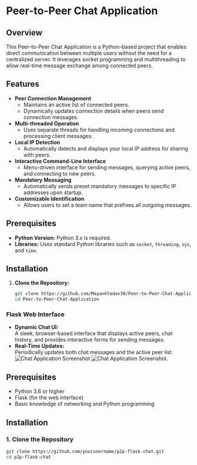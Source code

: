 # Peer-to-Peer Chat Application

## Overview
This Peer-to-Peer Chat Application is a Python-based project that enables direct communication between multiple users without the need for a centralized server. It leverages socket programming and multithreading to allow real-time message exchange among connected peers.

## Features
- **Peer Connection Management**
  - Maintains an active list of connected peers.
  - Dynamically updates connection details when peers send connection messages.
- **Multi-threaded Operation**
  - Uses separate threads for handling incoming connections and processing client messages.
- **Local IP Detection**
  - Automatically detects and displays your local IP address for sharing with peers.
- **Interactive Command-Line Interface**
  - Menu-driven interface for sending messages, querying active peers, and connecting to new peers.
- **Mandatory Messaging**
  - Automatically sends preset mandatory messages to specific IP addresses upon startup.
- **Customizable Identification**
  - Allows users to set a team name that prefixes all outgoing messages.

## Prerequisites
- **Python Version:** Python 3.x is required.
- **Libraries:** Uses standard Python libraries such as `socket`, `threading`, `sys`, and `time`.

## Installation
1. **Clone the Repository:**
   ```bash
   git clone https://github.com/MayankYadav39/Peer-to-Peer-Chat-Application.git
   cd Peer-to-Peer-Chat-Application


### Flask Web Interface
- **Dynamic Chat UI:**  
  A sleek, browser-based interface that displays active peers, chat history, and provides interactive forms for sending messages.
- **Real-Time Updates:**  
  Periodically updates both chat messages and the active peer list.
  ![Chat Application Screenshot](Images/Screenshot%202025-02-19%20154937.png)
  ![Chat Application Screenshot](/Images/Screenshot%202025-02-19%20162514.png).


## Prerequisites
- Python 3.6 or higher
- Flask (for the web interface)
- Basic knowledge of networking and Python programming

## Installation

### 1. Clone the Repository
```bash
git clone https://github.com/yourusername/p2p-flask-chat.git
cd p2p-flask-chat
